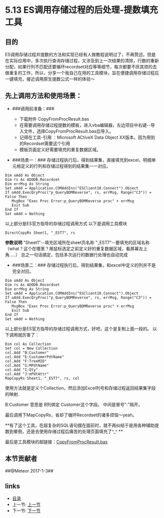 # 5.13 ES调用存储过程的后处理-提数填充工具
## **目的**
ES调用存储过程并提数的方法和实现已经有人做教程说明过了，不再赘述。但是在实际应用中，多次执行查询存储过程，又涉及到上一次结果的清除，行数的重新分配，如果行列不匹配还要循环recordset对应等等细节，每次都要不厌其烦的去做重复的工作，所以，分享一个我自己在用的工具模块，旨在便捷调用存储过程后一键填充，接近调用原生提数公式一样的体验～

## **先上调用方法和使用场景：**
-  ###调用前准备：###

   + 下载附件 CopyFromProcResult.bas 
   + 在需要调用存储过程提数的模板，进入vba编辑器，左边项目中右键--导入文件，选择CopyFromProcResult.bas后导入。
   + 记得在工具-引用 ：Microsoft ACtiveX Data Object XX版本。因为用到的Recordset需要这个引用
   + 模板页面定义好需要填充的重复数据区域。

-  ###场景一：###
   存储过程执行后，得到结果集，直接填充到excel，明细单元格定义的行列和存储过程得到的结果集一一对应。
``` vbscript
Dim oAdd As Object
Dim rs As ADODB.Recordset
Dim errMsg As String
Set oAdd = Application.COMAddIns("ESClient10.Connect").Object
If oAdd.ExecQryProc("p_QueryBOMReverse", rs, errMsg, Range("C3")) = False Then
   MsgBox "Exec Proc Error:p_QueryBOMReverse proc" + errMsg
   Exit Sub
End If
Set oAdd = Nothing
```
以上部分是ES官方指导的存储过程调用方式
以下是调用工具模块
``` vbscript
DirectCopyRs Sheet1, "_EST7", rs
```

__参数说明__
	"Sheet1"--填充区域所在sheet页名称 
	"_EST7"--要填充的区域名称（what？这个在哪里？用鼠标选定之前定义好的重复数据区域，看屏幕左上角.....）
总之一句话搞定，包括多次运行的数据行处理也自动完成
-  ###场景二：###
   存储过程执行后，得到结果集，和excel中定义的列并不是完全对应。
``` vbscript
Dim oAdd As Object
Dim rs As ADODB.Recordset
Dim errMsg As String
Set oAdd = Application.COMAddIns("ESClient10.Connect").Object
If oAdd.ExecQryProc("p_QueryBOMReverse", rs, errMsg, Range("C3")) = False Then
   MsgBox "Exec Proc Error:p_QueryBOMReverse proc" + errMsg
   Exit Sub
End If
Set oAdd = Nothing
```
以上部分是ES官方指导的存储过程调用方式，好吧，这个是复制上面一段的。 
以下调用就厉害了：
```vbscript
Dim col As Collection
Set col = New Collection
col.Add "B:Customer"
col.Add "E:CustomerPdtName"
col.Add "F:TreeMID"
col.Add "G:MPdtName"
col.Add "I:Qty"
col.Add "J:mPdtAttr"
MapCopyRs Sheet1, "_EST7", rs, col
```

使用方法就是定义个Collection，然后添加Excel列号和存储过程返回结果集字段的映射.

B:Customer 意思是 B列绑定 Customer这个字段。 中间是冒号":"隔开。 

最后调用下MapCopyRs，省却了循环Recordset的诸多烦恼～yeah。

**有了这个工具，在超复杂的SQL语句摆在面前时，就不再纠结于是用各种辅助提数到晕倒，还是去使用存储过程后痛苦的处理页面填充了^_^  **

最后是工具模块的超链接：[CopyFromProcResult.bas](./src/CopyFromProcResult.bas)

## 本节贡献者
##@Meteor 2017-1-3##

## links
  * [目录](<preface.md>)
  * 上一节: [上一节](<05.12.md>)
  * 下一节: [下一节](<06.0.md>)
